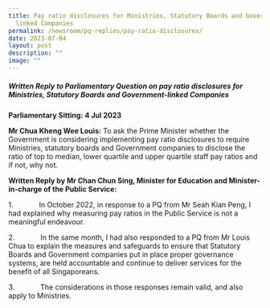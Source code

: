 ```yaml
---
title: Pay ratio disclosures for Ministries, Statutory Boards and Government
  linked Companies
permalink: /newsroom/pq-replies/pay-ratio-disclosures/
date: 2023-07-04
layout: post
description: ""
image: ""
---
```

##### Written Reply to Parliamentary Question on pay ratio disclosures for Ministries, Statutory Boards and Government-linked Companies

**Parliamentary Sitting: 4 Jul 2023**  
  
**Mr Chua Kheng Wee Louis:** To ask the Prime Minister whether the Government is considering implementing pay ratio disclosures to require Ministries, statutory boards and Government companies to disclose the ratio of top to median, lower quartile and upper quartile staff pay ratios and if not, why not.  
  
**Written Reply by Mr Chan Chun Sing, Minister for Education and Minister-in-charge of the Public Service:**  

1.             In October 2022, in response to a PQ from Mr Seah Kian Peng, I had explained why measuring pay ratios in the Public Service is not a meaningful endeavour.

2.             In the same month, I had also responded to a PQ from Mr Louis Chua to explain the measures and safeguards to ensure that Statutory Boards and Government companies put in place proper governance systems, are held accountable and continue to deliver services for the benefit of all Singaporeans.

3.             The considerations in those responses remain valid, and also apply to Ministries.